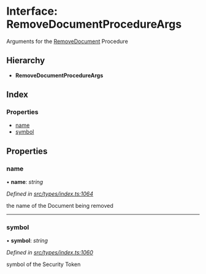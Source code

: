 # Interface: RemoveDocumentProcedureArgs

Arguments for the [RemoveDocument](../enums/_types_index_.proceduretype.md#removedocument) Procedure

## Hierarchy

* **RemoveDocumentProcedureArgs**

## Index

### Properties

* [name](_types_index_.removedocumentprocedureargs.md#name)
* [symbol](_types_index_.removedocumentprocedureargs.md#symbol)

## Properties

###  name

• **name**: *string*

*Defined in [src/types/index.ts:1064](https://github.com/PolymathNetwork/polymath-sdk/blob/e8bbc1e/src/types/index.ts#L1064)*

the name of the Document being removed

___

###  symbol

• **symbol**: *string*

*Defined in [src/types/index.ts:1060](https://github.com/PolymathNetwork/polymath-sdk/blob/e8bbc1e/src/types/index.ts#L1060)*

symbol of the Security Token
